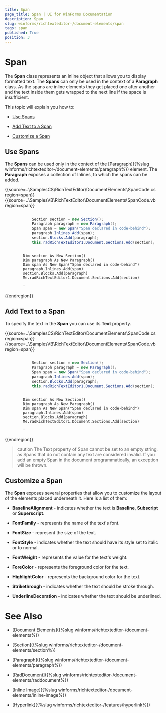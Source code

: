 ```yaml
---
title: Span
page_title: Span | UI for WinForms Documentation
description: Span
slug: winforms/richtexteditor-/document-elements/span
tags: span
published: True
position: 3
---
```


# Span


The __Span__ class represents an inline object that allows you to display formatted text. The __Spans__ can only be used in the context of a __Paragraph__ class. As the spans are inline elements they get placed one after another and the text inside them gets wrapped to the next line if the space is insufficient.

This topic will explain you how to:

* [Use Spans](#use-spans)

* [Add Text to a Span](#add-text-to-a-span)

* [Customize a Span](#customize-a-span)

## Use Spans

The __Spans__ can be used only in the context of the [Paragraph]({%slug winforms/richtexteditor-/document-elements/paragraph%}) element. The __Paragraph__ exposes a collection of Inlines, to which the spans can be added.

{{source=..\SamplesCS\RichTextEditor\DocumentElements\SpanCode.cs region=span}} 
{{source=..\SamplesVB\RichTextEditor\DocumentElements\SpanCode.vb region=span}} 

````C#
            
            Section section = new Section();
            Paragraph paragraph = new Paragraph();
            Span span = new Span("Span declared in code-behind");
            paragraph.Inlines.Add(span);
            section.Blocks.Add(paragraph);
            this.radRichTextEditor1.Document.Sections.Add(section);
````
````VB.NET

        Dim section As New Section()
        Dim paragraph As New Paragraph()
        Dim span As New Span("Span declared in code-behind")
        paragraph.Inlines.Add(span)
        section.Blocks.Add(paragraph)
        Me.radRichTextEditor1.Document.Sections.Add(section)

        '
````

{{endregion}} 


## Add Text to a Span

To specify the text in the __Span__ you can use its __Text__ property.

{{source=..\SamplesCS\RichTextEditor\DocumentElements\SpanCode.cs region=span}} 
{{source=..\SamplesVB\RichTextEditor\DocumentElements\SpanCode.vb region=span}} 

````C#
            
            Section section = new Section();
            Paragraph paragraph = new Paragraph();
            Span span = new Span("Span declared in code-behind");
            paragraph.Inlines.Add(span);
            section.Blocks.Add(paragraph);
            this.radRichTextEditor1.Document.Sections.Add(section);
````
````VB.NET

        Dim section As New Section()
        Dim paragraph As New Paragraph()
        Dim span As New Span("Span declared in code-behind")
        paragraph.Inlines.Add(span)
        section.Blocks.Add(paragraph)
        Me.radRichTextEditor1.Document.Sections.Add(section)

        '
````

{{endregion}} 


>caution The Text property of Span cannot be set to an empty string, as Spans that do not contain any text are considered invalid. If you add an empty Span in the document programmatically, an exception will be thrown.
>

## Customize a Span

The __Span__ exposes several properties that allow you to customize the layout of the elements placed underneath it. Here is a list of them:
        

* __BaselineAlignment__ - indicates whether the text is __Baseline__, __Subscript__ or __Superscript__.
            

* __FontFamily__ - represents the name of the text's font.
            

* __FontSize__ - represent the size of the text.
            

* __FontStyle__ - indicates whether the text should have its style set to italic or to normal.
            

* __FontWeight__ - represents the value for the text's weight.
            

* __ForeColor__ - represents the foreground color for the text.
            

* __HighlightColor__ - represents the background color for the text.
            

* __Strikethrough__ - indicates whether the text should be stroke through.
            

* __UnderlineDecoration__ - indicates whether the text should be underlined.
            

# See Also

 * [Document Elements]({%slug winforms/richtexteditor-/document-elements%})

 * [Section]({%slug winforms/richtexteditor-/document-elements/section%})

 * [Paragraph]({%slug winforms/richtexteditor-/document-elements/paragraph%})

 * [RadDocument]({%slug winforms/richtexteditor-/document-elements/raddocument%})

 * [Inline Image]({%slug winforms/richtexteditor-/document-elements/inline-image%})

 * [Hyperlink]({%slug winforms/richtexteditor-/features/hyperlink%})
